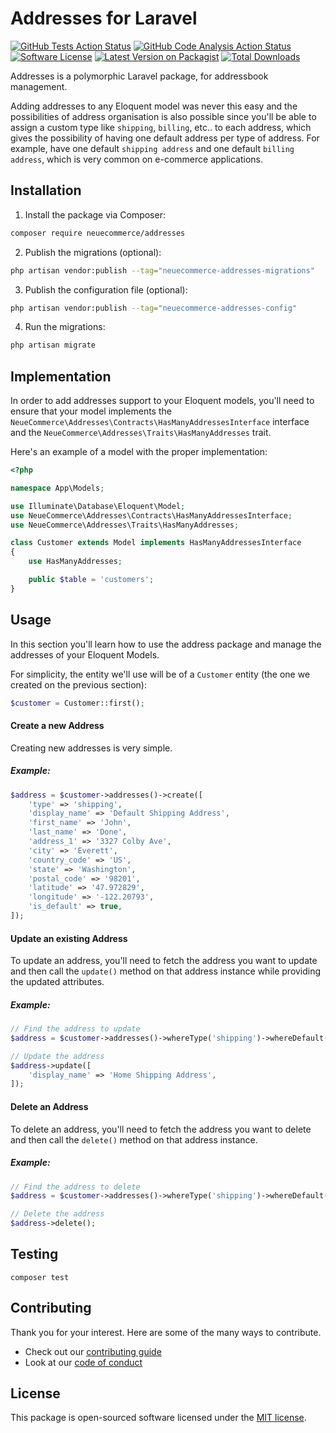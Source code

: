 # Addresses for Laravel

[![GitHub Tests Action Status][icon-action-tests]][url-action-tests]
[![GitHub Code Analysis Action Status][icon-action-analysis]][url-action-analysis]
[![Software License][icon-license]][url-license]
[![Latest Version on Packagist][icon-packagist-version]][url-packagist]
[![Total Downloads][icon-packagist-downloads]][url-packagist]

Addresses is a polymorphic Laravel package, for addressbook management.

Adding addresses to any Eloquent model was never this easy and the possibilities of address organisation is also possible since you'll be able to assign a custom type like `shipping`, `billing`, etc.. to each address, which gives the possibility of having one default address per type of address.
For example, have one default `shipping address` and one default `billing address`, which is very common on e-commerce applications.

## Installation

1. Install the package via Composer:

```sh
composer require neuecommerce/addresses
```

2. Publish the migrations (optional):

```sh
php artisan vendor:publish --tag="neuecommerce-addresses-migrations"
```

3. Publish the configuration file (optional):

```sh
php artisan vendor:publish --tag="neuecommerce-addresses-config"
```

4. Run the migrations:

```sh
php artisan migrate
```

## Implementation

In order to add addresses support to your Eloquent models, you'll need to ensure that your model implements the `NeueCommerce\Addresses\Contracts\HasManyAddressesInterface` interface and the `NeueCommerce\Addresses\Traits\HasManyAddresses` trait.

Here's an example of a model with the proper implementation:

```php
<?php

namespace App\Models;

use Illuminate\Database\Eloquent\Model;
use NeueCommerce\Addresses\Contracts\HasManyAddressesInterface;
use NeueCommerce\Addresses\Traits\HasManyAddresses;

class Customer extends Model implements HasManyAddressesInterface
{
    use HasManyAddresses;

    public $table = 'customers';
}
```

## Usage

In this section you'll learn how to use the address package and manage the addresses of your Eloquent Models.

For simplicity, the entity we'll use will be of a `Customer` entity (the one we created on the previous section):

```php
$customer = Customer::first();
```

#### Create a new Address

Creating new addresses is very simple.

##### Example:

```php
$address = $customer->addresses()->create([
    'type' => 'shipping',
    'display_name' => 'Default Shipping Address',
    'first_name' => 'John',
    'last_name' => 'Done',
    'address_1' => '3327 Colby Ave',
    'city' => 'Everett',
    'country_code' => 'US',
    'state' => 'Washington',
    'postal_code' => '98201',
    'latitude' => '47.972829',
    'longitude' => '-122.20793',
    'is_default' => true,
]);
```

#### Update an existing Address

To update an address, you'll need to fetch the address you want to update and then call the `update()` method on that address instance while providing the updated attributes.

##### Example:

```php
// Find the address to update
$address = $customer->addresses()->whereType('shipping')->whereDefault()->first();

// Update the address
$address->update([
    'display_name' => 'Home Shipping Address',
]);
```

#### Delete an Address

To delete an address, you'll need to fetch the address you want to delete and then call the `delete()` method on that address instance.

##### Example:

```php
// Find the address to delete
$address = $customer->addresses()->whereType('shipping')->whereDefault()->first();

// Delete the address
$address->delete();
```

## Testing

```shell
composer test
```

## Contributing

Thank you for your interest. Here are some of the many ways to contribute.

- Check out our [contributing guide](/.github/CONTRIBUTING.md)
- Look at our [code of conduct](/.github/CODE_OF_CONDUCT.md)

## License

This package is open-sourced software licensed under the [MIT license](https://opensource.org/licenses/MIT).

[url-action-tests]: https://github.com/neuecommerce/addresses/actions?query=workflow%3Atests
[url-action-analysis]: https://github.com/neuecommerce/addresses/actions?query=workflow%3Acode-analysis
[url-packagist]: https://github.com/neuecommerce/neuecommerce
[url-license]: https://opensource.org/licenses/MIT

[icon-action-tests]: https://github.com/neuecommerce/addresses/actions/workflows/tests.yml/badge.svg?branch=main
[icon-action-analysis]: https://github.com/neuecommerce/addresses/actions/workflows/code-analysis.yml/badge.svg?branch=main
[icon-license]: https://img.shields.io/github/license/neuecommerce/addresses?label=License
[icon-packagist-version]: https://img.shields.io/packagist/v/neuecommerce/addresses.svg?label=Packagist
[icon-packagist-downloads]: https://img.shields.io/packagist/dt/neuecommerce/addresses.svg?label=Downloads
